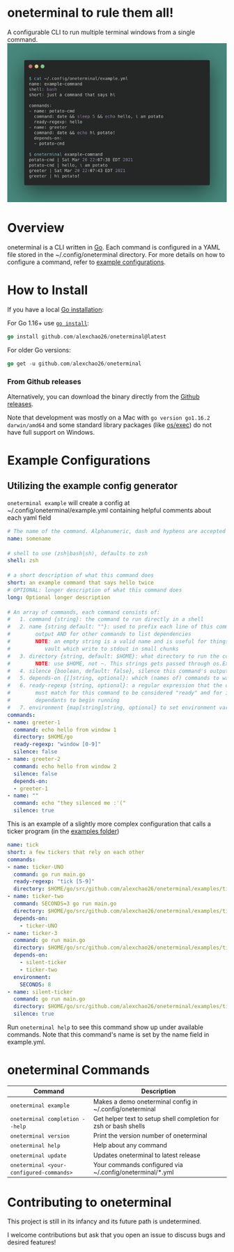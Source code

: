 # oneterminal to rule them all!

A configurable CLI to run multiple terminal windows from a single command.
![example command](.github/carbon_example.png)

# Overview

oneterminal is a CLI written in [Go](https://golang.org/). Each command is configured in a YAML file stored in the ~/.config/oneterminal directory. For more details on how to configure a command, refer to [example configurations](#example-configurations).

# How to Install

If you have a local [Go installation](https://golang.org/doc/install):

For Go 1.16+ use [`go install`](https://golang.org/doc/go1.16#go-command):
```go
go install github.com/alexchao26/oneterminal@latest
```

For older Go versions:
```go
go get -u github.com/alexchao26/oneterminal
```

### From Github releases
Alternatively, you can download the binary directly from the [Github releases](https://github.com/alexchao26/oneterminal/releases).

Note that development was mostly on a Mac with `go version go1.16.2 darwin/amd64` and some standard library packages (like [os/exec](https://golang.org/pkg/os/exec/)) do not have full support on Windows.

# Example Configurations

## Utilizing the example config generator
`oneterminal example` will create a config at ~/.config/oneterminal/example.yml containing helpful comments about each yaml field
```yaml
# The name of the command. Alphanumeric, dash and hyphens are accepted
name: somename

# shell to use (zsh|bash|sh), defaults to zsh
shell: zsh

# a short description of what this command does
short: an example command that says hello twice
# OPTIONAL: longer description of what this command does
long: Optional longer description

# An array of commands, each command consists of:
#   1. command {string}: the command to run directly in a shell
#   2. name {string default: ""}: used to prefix each line of this command's
#        output AND for other commands to list dependencies
#        NOTE: an empty string is a valid name and is useful for things like
#           vault which write to stdout in small chunks
#   3. directory {string, default: $HOME}: what directory to run the command in
#        NOTE: use $HOME, not ~. This strings gets passed through os.ExpandEnv
#   4. silence {boolean, default: false}, silence this command's output?
#   5. depends-on {[]string, optional}: which (names of) commands to wait for
#   6. ready-regexp {string, optional}: a regular expression that the outputs
#        must match for this command to be considered "ready" and for its
#        dependants to begin running
#   7. environment {map[string]string, optional} to set environment variables
commands:
- name: greeter-1
  command: echo hello from window 1
  directory: $HOME/go
  ready-regexp: "window [0-9]"
  silence: false
- name: greeter-2
  command: echo hello from window 2
  silence: false
  depends-on:
  - greeter-1
- name: ""
  command: echo "they silenced me :'("
  silence: true
```

This is an example of a slightly more complex configuration that calls a ticker program (in the [examples folder](./examples/ticker/main.go))
```yml
name: tick
short: a few tickers that rely on each other
commands:
- name: ticker-UNO
  command: go run main.go
  ready-regexp: "tick [5-9]"
  directory: $HOME/go/src/github.com/alexchao26/oneterminal/examples/ticker
- name: ticker-two
  command: SECONDS=3 go run main.go
  directory: $HOME/go/src/github.com/alexchao26/oneterminal/examples/ticker
  depends-on:
    - ticker-UNO
- name: ticker-3
  command: go run main.go
  directory: $HOME/go/src/github.com/alexchao26/oneterminal/examples/ticker
  depends-on:
    - silent-ticker
    - ticker-two
  environment:
    SECONDS: 8
- name: silent-ticker
  command: go run main.go
  directory: $HOME/go/src/github.com/alexchao26/oneterminal/examples/ticker
  silence: true
```

Run `oneterminal help` to see this command show up under available commands. Note that this command's name is set by the name field in example.yml.

# oneterminal Commands

Command                                  | Description
-----------------------------------------|--------------------------------------
`oneterminal example`                    | Makes a demo oneterminal config in ~/.config/oneterminal
`oneterminal completion --help`          | Get helper text to setup shell completion for zsh or bash shells
`oneterminal version`                    | Print the version number of oneterminal
`oneterminal help`                       | Help about any command
`oneterminal update`                     | Updates oneterminal to latest release
`oneterminal <your-configured-commands>` | Your commands configured via ~/.config/oneterminal/*.yml

# Contributing to oneterminal

This project is still in its infancy and its future path is undetermined.

I welcome contributions but ask that you open an issue to discuss bugs and desired features!
